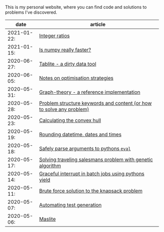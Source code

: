 This is my personal website, where you can find code and solutions to problems I've discovered.

date | article 
---|---
2021-01-22:| [Integer ratios](content/integer-ratios/index.html)
2021-01-15:| [Is numpy really faster?](content/is-numpy-really-faster/index.html)
2020-06-27:| [Tablite - a dirty data tool](content/a-portable-dataframe/index.html)
2020-06-05:| [Notes on optimisation strategies](content/notes-on-optimisation-strategies/index.html)
2020-05-31:| [Graph-theory - a reference implementation](content/graph-theory/index.html)
2020-05-28:| [Problem structure keywords and content (or how to solve any problem)](content/problem-structure-keywords-content/index.html)
2020-05-23:| [Calculating the convex hull](content/calculating-the-convex-hull/index.html)
2020-05-19:| [Rounding datetime, dates and times](content/rounding-dates-and-times/index.html)
2020-05-18:| [Safely parse arguments to pythons `eval`](content/safely-parse-arguments-to-eval/index.html)
2020-05-17:| [Solving traveling salesmans problem with genetic algorithm](content/solving-traveling-salesmans-problem-with-genetic-algorithm/index.html) 
2020-05-14:| [Graceful interrupt in batch jobs using pythons yield](content/graceful-interrupt-in-batch-jobs-using-pythons-yield/index.html) 
2020-05-11:| [Brute force solution to the knapsack problem](content/brute-force-solution-to-the-knapsack-problem/index.html) 
2020-05-07:| [Automating test generation](content/automating-test-generation/index.html) 
2020-05-06:| [Maslite](content/maslite/index.html) 



